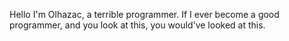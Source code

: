 Hello I'm Olhazac, a terrible programmer.
If I ever become a good programmer, and you look at this, you would've looked at this.

<!---
Why you here :O
--->
